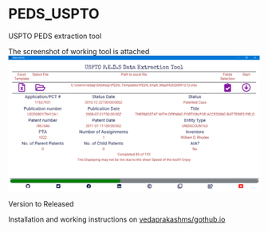 # PEDS_USPTO
USPTO PEDS extraction tool 

The screenshot of working tool is attached
![](tool%20working.png)

Version to Released

Installation and working instructions on [vedaprakashms/gothub.io](https://vedaprakashms.github.io/PEDS/)
